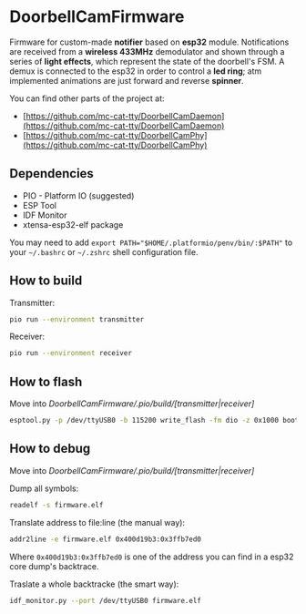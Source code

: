 # DoorbellCamFirmware
Firmware for custom-made **notifier** based on **esp32** module. Notifications are received from a **wireless 433MHz** demodulator and shown through a series of **light effects**, which represent the state of the doorbell's FSM. A demux is connected to the esp32 in order to control a **led ring**; atm implemented animations are just forward and reverse **spinner**.

You can find other parts of the project at:
 - [https://github.com/mc-cat-tty/DoorbellCamDaemon](https://github.com/mc-cat-tty/DoorbellCamDaemon)
 - [https://github.com/mc-cat-tty/DoorbellCamPhy](https://github.com/mc-cat-tty/DoorbellCamPhy)

## Dependencies
 - PIO - Platform IO (suggested)
 - ESP Tool
 - IDF Monitor
 - xtensa-esp32-elf package

You may need to add `export PATH="$HOME/.platformio/penv/bin/:$PATH"` to your `~/.bashrc` or `~/.zshrc` shell configuration file.

## How to build
Transmitter:
```bash
pio run --environment transmitter
```

Receiver:
```bash
pio run --environment receiver
```

## How to flash
Move into *DoorbellCamFirmware/.pio/build/[transmitter|receiver]*

```bash
esptool.py -p /dev/ttyUSB0 -b 115200 write_flash -fm dio -z 0x1000 bootloader.bin 0x8000 partitions.bin 0x10000 firmware.bin
```

## How to debug
Move into *DoorbellCamFirmware/.pio/build/[transmitter|receiver]*

Dump all symbols:
```bash
readelf -s firmware.elf
```

Translate address to file:line (the manual way):
```bash
addr2line -e firmware.elf 0x400d19b3:0x3ffb7ed0
```

Where `0x400d19b3:0x3ffb7ed0` is one of the address you can find in a esp32 core dump's backtrace.

Traslate a whole backtracke (the smart way):
```bash
idf_monitor.py --port /dev/ttyUSB0 firmware.elf
```